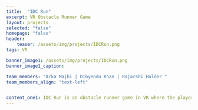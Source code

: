 ```yaml
---
title:  "IDC Run"
excerpt: VR Obstacle Runner Game
layout: projects
selected: "false"
homepage: "false"
header:
    teaser: /assets/img/projects/IDCRun.png
tags: VR

banner_image1: /assets/img/projects/IDCRun.png
banner_image1_caption:

team_members: "Arka Majhi | Dibyendu Khan | Rajarshi Halder "
team_members_align: "text-left"


content_one1: IDC Run is an obstacle runner game in VR where the player has to reach a particular destination before time runs out. The game is modelled around IDC and within IIT Bombay campus, and is based on the life of IDC students. The player balances himself on an actual skateboard and uses it to move sideways or jump in the virtual space. He avoids obstacles in the road and collects coins which are a part of his teaching allowance.
---
```

